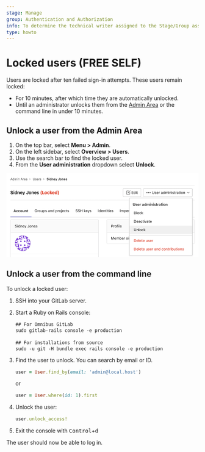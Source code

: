 ```yaml
---
stage: Manage
group: Authentication and Authorization
info: To determine the technical writer assigned to the Stage/Group associated with this page, see https://about.gitlab.com/handbook/engineering/ux/technical-writing/#assignments
type: howto
---
```


# Locked users **(FREE SELF)**

Users are locked after ten failed sign-in attempts. These users remain locked:

- For 10 minutes, after which time they are automatically unlocked.
- Until an administrator unlocks them from the [Admin Area](../user/admin_area/index.md) or the command line in under 10 minutes.

## Unlock a user from the Admin Area

1. On the top bar, select **Menu > Admin**.
1. On the left sidebar, select **Overview > Users**.
1. Use the search bar to find the locked user.
1. From the **User administration** dropdown select **Unlock**.

![Unlock a user from the Admin Area](img/unlock_user_v14_7.png)

## Unlock a user from the command line

To unlock a locked user:

1. SSH into your GitLab server.
1. Start a Ruby on Rails console:

   ```shell
   ## For Omnibus GitLab
   sudo gitlab-rails console -e production

   ## For installations from source
   sudo -u git -H bundle exec rails console -e production
   ```

1. Find the user to unlock. You can search by email or ID.

   ```ruby
   user = User.find_by(email: 'admin@local.host')
   ```

   or

   ```ruby
   user = User.where(id: 1).first
   ```

1. Unlock the user:

   ```ruby
   user.unlock_access!
   ```

1. Exit the console with <kbd>Control</kbd>+<kbd>d</kbd>

The user should now be able to log in.

<!-- ## Troubleshooting

Include any troubleshooting steps that you can foresee. If you know beforehand what issues
one might have when setting this up, or when something is changed, or on upgrading, it's
important to describe those, too. Think of things that may go wrong and include them here.
This is important to minimize requests for support, and to avoid doc comments with
questions that you know someone might ask.

Each scenario can be a third-level heading, e.g. `### Getting error message X`.
If you have none to add when creating a doc, leave this section in place
but commented out to help encourage others to add to it in the future. -->
